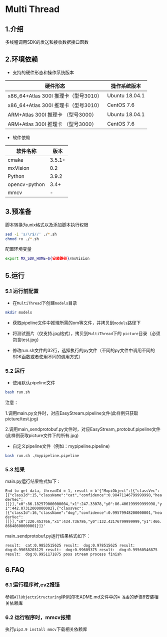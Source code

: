 # Multi Thread

## 1.介绍

多线程调用SDK的发送和接收数据接口函数

## 2.环境依赖

- 支持的硬件形态和操作系统版本

| 硬件形态                             | 操作系统版本   |
| ------------------------------------ | -------------- |
| x86_64+Atlas 300I 推理卡（型号3010） | Ubuntu 18.04.1 |
| x86_64+Atlas 300I 推理卡（型号3010） | CentOS 7.6     |
| ARM+Atlas 300I 推理卡 （型号3000）   | Ubuntu 18.04.1 |
| ARM+Atlas 300I 推理卡 （型号3000）   | CentOS 7.6     |

- 软件依赖

| 软件名称 | 版本   |
| -------- | ------ |
| cmake    | 3.5.1+ |
| mxVision | 0.2    |
| Python   | 3.9.2  |
| opencv-python   | 3.4+  |
| mmcv   |  -  |
## 3.预准备

脚本转换为unix格式以及添加脚本执行权限

```bash
sed -i 's/\r$//' ./*.sh
chmod +x ./*.sh
```

配置环境变量

```bash
export MX_SDK_HOME=${安装路径}/mxVision
```

## 5.运行

### 5.1 运行前配置
- 在`MultiThread`下创建`models`目录
```bash
mkdir models
```
- 获取pipeline文件中推理所需的om等文件，并拷贝到`models`路径下

- 将测试图片（仅支持.jpg格式），拷贝到`MultiThread`下的 `picture`目录（必须包含test.jpg）

- 修改run.sh文件的32行，选择执行的py文件（不同的py文件中调用不同的SDK函数或者使用不同的调用方式）

### 5.2 运行

- 使用默认pipeline文件

```bash
bash run.sh
```
注意：

1.调用main.py文件时，对应EasyStream.pipeline文件(此样例只获取picture/test.jpg)

2.调用main_sendprotobuf.py文件时，对应EasyStream_protobuf.pipeline文件(此样例获取picture文件下的所有.jpg)

- 自定义pipeline文件（例如：mypipeline.pipeline)

```bash
bash run.sh ./mypipeline.pipeline
```

### 5.3 结果

main.py运行结果格式如下：

`End to get data, threadId = 1, result = b'{"MxpiObject":[{"classVec":[{"classId":15,"className":"cat","confidence":0.98471146799999998,"headerVec":[]}],"x0":86.182579000000004,"x1":247.33078,"y0":86.406199999999998,"y1":442.07312000000002},{"classVec":[{"classId":16,"className":"dog","confidence":0.99579948200000001,"headerVec":[]}],"x0":220.453766,"x1":434.736786,"y0":132.42176799999999,"y1":466.86648600000001}]}'`

main_sendprotobuf.py运行结果格式如下：

`result:  cat:0.9853515625
 result:  dog:0.978515625
 result:  dog:0.99658203125
 result:  dog:0.99609375
 result:  dog:0.99560546875
 result:  dog:0.9951171875
 poss stream process finish
`

## 6.FAQ

### 6.1 运行程序时,cv2报错 

参照`AllObjectsStructuring`样例的README.md文件中的`4 准备`的步骤8安装相关依赖库

### 6.2 运行程序时，mmcv报错

执行`pip3.9 install mmcv`下载相关依赖库